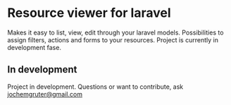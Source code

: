 # Resource viewer for laravel

Makes it easy to list, view, edit through your laravel models. Possibilities to assign filters, actions and forms to your resources. Project is currently in development fase.

## In development

Project in development. Questions or want to contribute, ask jochemgruter@gmail.com